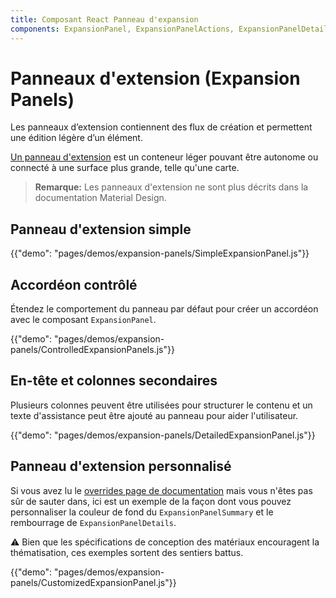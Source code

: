 ```yaml
---
title: Composant React Panneau d'expansion
components: ExpansionPanel, ExpansionPanelActions, ExpansionPanelDetails, ExpansionPanelSummary
---
```

# Panneaux d'extension (Expansion Panels)

<p class="description">Les panneaux d’extension contiennent des flux de création et permettent une édition légère d’un élément.</p>

[Un panneau d'extension](https://material.io/archive/guidelines/components/expansion-panels.html) est un conteneur léger pouvant être autonome ou connecté à une surface plus grande, telle qu'une carte.

> **Remarque:** Les panneaux d'extension ne sont plus décrits dans la documentation Material Design.

## Panneau d'extension simple

{{"demo": "pages/demos/expansion-panels/SimpleExpansionPanel.js"}}

## Accordéon contrôlé

Étendez le comportement du panneau par défaut pour créer un accordéon avec le composant `ExpansionPanel`.

{{"demo": "pages/demos/expansion-panels/ControlledExpansionPanels.js"}}

## En-tête et colonnes secondaires

Plusieurs colonnes peuvent être utilisées pour structurer le contenu et un texte d'assistance peut être ajouté au panneau pour aider l'utilisateur.

{{"demo": "pages/demos/expansion-panels/DetailedExpansionPanel.js"}}

## Panneau d'extension personnalisé

Si vous avez lu le [overrides page de documentation](/customization/overrides/) mais vous n'êtes pas sûr de sauter dans, ici est un exemple de la façon dont vous pouvez personnaliser la couleur de fond du `ExpansionPanelSummary` et le rembourrage de `ExpansionPanelDetails`.

⚠️ Bien que les spécifications de conception des matériaux encouragent la thématisation, ces exemples sortent des sentiers battus.

{{"demo": "pages/demos/expansion-panels/CustomizedExpansionPanel.js"}}